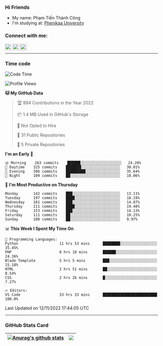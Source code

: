 ### Hi Friends

- My name: Phạm Tiến Thành Công
- I'm studying at: [Phenikaa University]


### Connect with me:
[<img align="left" alt="PhamTienThanhCong | Facebook" width="22px" src="https://upload.wikimedia.org/wikipedia/commons/thumb/1/16/Facebook-icon-1.png/640px-Facebook-icon-1.png" />][facebook]
[<img align="left" alt="PhamTienThanhCong | Zalo" width="22px" src="https://www.anphatpc.com.vn/template/anphat_2020v2/images/icon-zalo.jpg" />][zalo]
[<img align="left" alt="PhamTienThanhCong | LinkedIn" width="22px" src="https://cdn3.iconfinder.com/data/icons/inficons/512/linkedin.png" />][linkedin]

<br />

---

### Time code

<!--START_SECTION:waka-->
![Code Time](http://img.shields.io/badge/Code%20Time-701%20hrs%2057%20mins-blue)

![Profile Views](http://img.shields.io/badge/Profile%20Views-33-blue)

**🐱 My GitHub Data** 

> 🏆 894 Contributions in the Year 2022
 > 
> 📦 1.4 MB Used in GitHub's Storage 
 > 
> 🚫 Not Opted to Hire
 > 
> 📜 31 Public Repositories 
 > 
> 🔑 5 Private Repositories  
 > 
**I'm an Early 🐤** 

```text
🌞 Morning    263 commits    ██████░░░░░░░░░░░░░░░░░░░   24.28% 
🌆 Daytime    325 commits    ███████░░░░░░░░░░░░░░░░░░   30.01% 
🌃 Evening    386 commits    █████████░░░░░░░░░░░░░░░░   35.64% 
🌙 Night      109 commits    ██░░░░░░░░░░░░░░░░░░░░░░░   10.06%

```
📅 **I'm Most Productive on Thursday** 

```text
Monday       142 commits    ███░░░░░░░░░░░░░░░░░░░░░░   13.11% 
Tuesday      197 commits    ████░░░░░░░░░░░░░░░░░░░░░   18.19% 
Wednesday    161 commits    ███░░░░░░░░░░░░░░░░░░░░░░   14.87% 
Thursday     211 commits    ████░░░░░░░░░░░░░░░░░░░░░   19.48% 
Friday       153 commits    ███░░░░░░░░░░░░░░░░░░░░░░   14.13% 
Saturday     111 commits    ██░░░░░░░░░░░░░░░░░░░░░░░   10.25% 
Sunday       108 commits    ██░░░░░░░░░░░░░░░░░░░░░░░   9.97%

```


📊 **This Week I Spent My Time On** 

```text
💬 Programming Languages: 
Python                   11 hrs 53 mins      ████████░░░░░░░░░░░░░░░░░   35.45% 
PHP                      8 hrs 10 mins       ██████░░░░░░░░░░░░░░░░░░░   24.36% 
Blade Template           5 hrs 5 mins        ███░░░░░░░░░░░░░░░░░░░░░░   15.18% 
HTML                     2 hrs 51 mins       ██░░░░░░░░░░░░░░░░░░░░░░░   8.54% 
CSS                      2 hrs 26 mins       █░░░░░░░░░░░░░░░░░░░░░░░░   7.27%

🔥 Editors: 
VS Code                  33 hrs 33 mins      █████████████████████████   100.0%

```


 Last Updated on 12/11/2022 17:44:05 UTC
<!--END_SECTION:waka-->

---

### GitHub Stats Card

| <a href="https://github.com/phamtienthanhcong"><img align="center" src="https://github-readme-stats.vercel.app/api?username=PhamTienThanhCong&show_icons=true&include_all_commits=true&theme=buefy&hide_border=true&theme=ocean_dark" alt="Anurag's github stats" /></a> | <a href="https://github.com/phamtienthanhcong"><img align="center" src="https://github-readme-stats.vercel.app/api/top-langs/?username=PhamTienThanhCong&layout=compact&theme=buefy&hide_border=true&theme=ocean_dark" /></a> |
| ------------- | ------------- |

[Phenikaa University]: https://phenikaa-uni.edu.vn/vi
[facebook]: https://www.facebook.com/phamtienthanhcong
[linkedin]: https://linkedin.com/in/phamtienthanhcong
[zalo]: https://zalo.me/0396396332
[tiktok]: https://www.tiktok.com/@phamtienthanhcong
[web]: https://github.com/PhamTienThanhCong/web_dev
[min project]: https://github.com/PhamTienThanhCong/Project-Of-Web
[c and cpp]: https://github.com/PhamTienThanhCong/Code_C_and_Cpro
[python]: https://github.com/PhamTienThanhCong/Python_beginer
